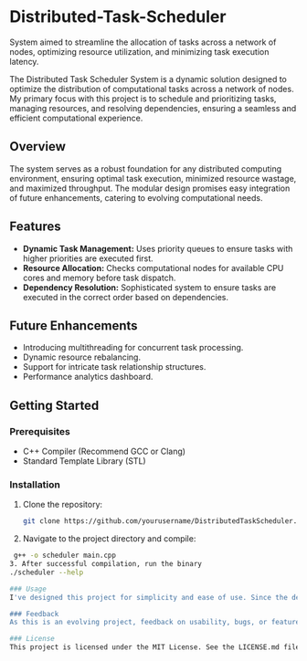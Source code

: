 # Distributed-Task-Scheduler
System aimed to streamline the allocation of tasks across a network of nodes, optimizing resource utilization, and minimizing task execution latency.

The Distributed Task Scheduler System is a dynamic solution designed to optimize the distribution of computational tasks across a network of nodes. My primary focus with this project is to schedule and prioritizing tasks, managing resources, and resolving dependencies, ensuring a seamless and efficient computational experience.

## Overview

The system serves as a robust foundation for any distributed computing environment, ensuring optimal task execution, minimized resource wastage, and maximized throughput. The modular design promises easy integration of future enhancements, catering to evolving computational needs.

## Features

- **Dynamic Task Management:** Uses priority queues to ensure tasks with higher priorities are executed first.
- **Resource Allocation:** Checks computational nodes for available CPU cores and memory before task dispatch.
- **Dependency Resolution:** Sophisticated system to ensure tasks are executed in the correct order based on dependencies.

## Future Enhancements

- Introducing multithreading for concurrent task processing.
- Dynamic resource rebalancing.
- Support for intricate task relationship structures.
- Performance analytics dashboard.

## Getting Started

### Prerequisites

- C++ Compiler (Recommend GCC or Clang)
- Standard Template Library (STL)

### Installation

1. Clone the repository:
   ```sh
   git clone https://github.com/yourusername/DistributedTaskScheduler.git
2. Navigate to the project directory and compile:
  ```sh
   g++ -o scheduler main.cpp
3. After successful compilation, run the binary
  ./scheduler --help

### Usage
I've designed this project for simplicity and ease of use. Since the development of the dashboard is in progress, the primary way to interact with the Distributed Task Scheduler System is through the command line or terminal, following the instructions above.

### Feedback
As this is an evolving project, feedback on usability, bugs, or feature requests is highly appreciated. You can provide feedback through the project's GitHub issues section or directly via email to prabhathr96@gmail.com

### License
This project is licensed under the MIT License. See the LICENSE.md file for details.
